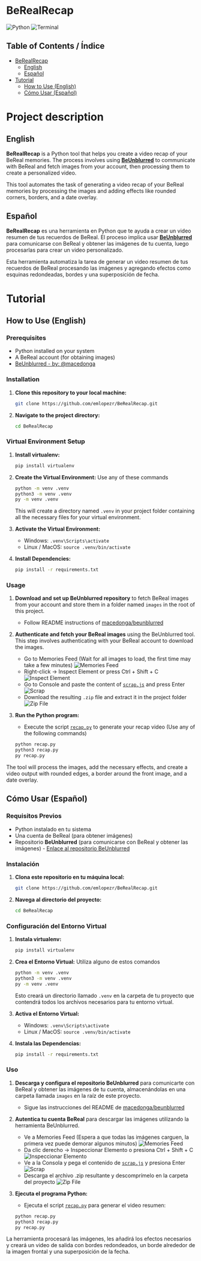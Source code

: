 # BeRealRecap

![Python](https://img.shields.io/badge/python-3670A0?style=for-the-badge&logo=python&logoColor=ffdd54)
![Terminal](https://img.shields.io/badge/Terminal-%234D4D4D.svg?style=for-the-badge&logo=windows-terminal&logoColor=white)

## Table of Contents / Índice

- [BeRealRecap](#berealrecap)
    - [English](#english)
    - [Español](#español)
- [Tutorial](#tutorial)
    - [How to Use (English)](#how-to-use-english)
    - [Cómo Usar (Español)](#cómo-usar-español)

# Project description

## English

**BeRealRecap** is a Python tool that helps you create a video recap of your BeReal memories. The process involves using **[BeUnblurred](https://github.com/macedonga/beunblurred)** to communicate with BeReal and fetch images from your account, then processing them to create a personalized video.

This tool automates the task of generating a video recap of your BeReal memories by processing the images and adding effects like rounded corners, borders, and a date overlay.

## Español

**BeRealRecap** es una herramienta en Python que te ayuda a crear un video resumen de tus recuerdos de BeReal. El proceso implica usar **[BeUnblurred](https://github.com/macedonga/beunblurred)** para comunicarse con BeReal y obtener las imágenes de tu cuenta, luego procesarlas para crear un video personalizado.

Esta herramienta automatiza la tarea de generar un video resumen de tus recuerdos de BeReal procesando las imágenes y agregando efectos como esquinas redondeadas, bordes y una superposición de fecha.

# Tutorial

## How to Use (English)

### Prerequisites

- Python installed on your system
- A BeReal account (for obtaining images)
- [BeUnblurred - by: @macedonga](https://github.com/macedonga/beunblurred)

### Installation

1. **Clone this repository to your local machine:**
    ```bash
    git clone https://github.com/emlopezr/BeRealRecap.git
    ```

2. **Navigate to the project directory:**
    ```bash
    cd BeRealRecap
    ```

### Virtual Environment Setup

1. **Install virtualenv:**
    ```bash
    pip install virtualenv
    ```

2. **Create the Virtual Environment:** Use any of these commands
    ```bash
    python -m venv .venv
    python3 -m venv .venv
    py -m venv .venv
    ```
    This will create a directory named `.venv` in your project folder containing all the necessary files for your virtual environment.

3. **Activate the Virtual Environment:**
    - Windows: ```.venv\Scripts\activate```
    - Linux / MacOS: ```source .venv/bin/activate```

4. **Install Dependencies:**
    ```bash
    pip install -r requirements.txt
    ```

### Usage

1. **Download and set up BeUnblurred repository** to fetch BeReal images from your account and store them in a folder named `images` in the root of this project.
    - Follow README instructions of [macedonga/beunblurred](https://github.com/macedonga/beunblurred)

2. **Authenticate and fetch your BeReal images** using the BeUnblurred tool. This step involves authenticating with your BeReal account to download the images.
    - Go to Memories Feed (Wait for all images to load, the first time may take a few minutes)
    ![Memories Feed](/tutorial/image.png)
    - Right-click -> Inspect Element or press Ctrl + Shift + C
    ![Inspect Element](/tutorial/image-1.png)
    - Go to Console and paste the content of [`scrap.js`](https://github.com/emlopezr/BeRealRecap/blob/main/scrap.js) and press Enter
    ![Scrap](/tutorial/image-2.png)
    - Download the resulting `.zip` file and extract it in the project folder
    ![Zip File](/tutorial/image-3.png)

3. **Run the Python program:**
    - Execute the script [`recap.py`](https://github.com/emlopezr/BeRealRecap/blob/main/recap.py) to generate your recap video (Use any of the following commands)
    ```bash
    python recap.py
    python3 recap.py
    py recap.py
    ```

The tool will process the images, add the necessary effects, and create a video output with rounded edges, a border around the front image, and a date overlay.

## Cómo Usar (Español)

### Requisitos Previos

- Python instalado en tu sistema
- Una cuenta de BeReal (para obtener imágenes)
- Repositorio **BeUnblurred** (para comunicarse con BeReal y obtener las imágenes) - [Enlace al repositorio BeUnblurred](https://github.com/macedonga/beunblurred)

### Instalación

1. **Clona este repositorio en tu máquina local:**
    ```bash
    git clone https://github.com/emlopezr/BeRealRecap.git
    ```

2. **Navega al directorio del proyecto:**
    ```bash
    cd BeRealRecap
    ```

### Configuración del Entorno Virtual

1. **Instala virtualenv:**
    ```bash
    pip install virtualenv
    ```

2. **Crea el Entorno Virtual:** Utiliza alguno de estos comandos
    ```bash
    python -m venv .venv
    python3 -m venv .venv
    py -m venv .venv
    ```
    Esto creará un directorio llamado `.venv` en la carpeta de tu proyecto que contendrá todos los archivos necesarios para tu entorno virtual.

3. **Activa el Entorno Virtual:**
    - Windows: ```.venv\Scripts\activate```
    - Linux / MacOS: ```source .venv/bin/activate```

4. **Instala las Dependencias:**
    ```bash
    pip install -r requirements.txt
    ```

### Uso

1. **Descarga y configura el repositorio BeUnblurred** para comunicarte con BeReal y obtener las imágenes de tu cuenta, almacenándolas en una carpeta llamada `images` en la raíz de este proyecto.
    - Sigue las instrucciones del README de [macedonga/beunblurred](https://github.com/macedonga/beunblurred)

2. **Autentica tu cuenta BeReal** para descargar las imágenes utilizando la herramienta BeUnblurred.
    - Ve a Memories Feed (Espera a que todas las imágenes carguen, la primera vez puede demorar algunos minutos)
    ![Memories Feed](/tutorial/image.png)
    - Da clic derecho -> Inspeccionar Elemento o presiona Ctrl + Shift + C
    ![Inspeccionar Elemento](/tutorial/image-1.png)
    - Ve a la Consola y pega el contenido de [`scrap.js`](https://github.com/emlopezr/BeRealRecap/blob/main/scrap.js) y presiona Enter
    ![Scrap](/tutorial/image-2.png)
    - Descarga el archivo .zip resultante y descomprímelo en la carpeta del proyecto
    ![Zip File](/tutorial/image-3.png)

3. **Ejecuta el programa Python:**
    - Ejecuta el script [`recap.py`](https://github.com/emlopezr/BeRealRecap/blob/main/recap.py) para generar el video resumen:
    ```bash
    python recap.py
    python3 recap.py
    py recap.py
    ```

La herramienta procesará las imágenes, les añadirá los efectos necesarios y creará un video de salida con bordes redondeados, un borde alrededor de la imagen frontal y una superposición de la fecha.
